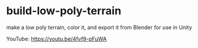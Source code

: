 # build-low-poly-terrain
make a low poly terrain, color it, and export it from Blender for use in Unity

YouTube: https://youtu.be/4fvf9-pFuWA
